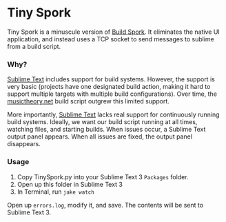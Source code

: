 # Tiny Spork

Tiny Spork is a minuscule version of [Build Spork](https://github.com/musictheory/BuildSpork).  It eliminates the native UI application, and instead uses a TCP socket to send messages to sublime from a build script.

### Why?

[Sublime Text](http://www.sublimetext.com) includes support for build systems.  However, the support is very basic (projects have one designated build action, making it hard to support multiple targets with multiple build configurations).  Over time, the [musictheory.net](http://www.musictheory.net) build script outgrew this limited support.

More importantly, [Sublime Text](http://www.sublimetext.com) lacks real support for continuously running build systems.  Ideally, we want our build script running at all times, watching files, and starting builds.  When issues occur, a Sublime Text output panel appears.  When all issues are fixed, the output panel disappears.

### Usage

1. Copy TinySpork.py into your Sublime Text 3 `Packages` folder.
2. Open up this folder in Sublime Text 3
3. In Terminal, run `jake watch`

Open up `errors.log`, modify it, and save.  The contents will be sent to Sublime Text 3.
